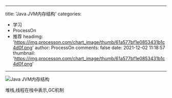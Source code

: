
---
title: 'Java JVM内存结构'
categories: 
 - 学习
 - ProcessOn
 - 推荐
headimg: 'https://img.processon.com/chart_image/thumb/61a577bf1e0853431b1c4d0f.png'
author: ProcessOn
comments: false
date: 2021-12-02 11:18:57
thumbnail: 'https://img.processon.com/chart_image/thumb/61a577bf1e0853431b1c4d0f.png'
---

<div>   
<img class="thumb" alt="Java JVM内存结构" src="https://img.processon.com/chart_image/thumb/61a577bf1e0853431b1c4d0f.png" referrerpolicy="no-referrer">
<p>堆栈,线程在栈中表示,GC机制</p>  
</div>
            